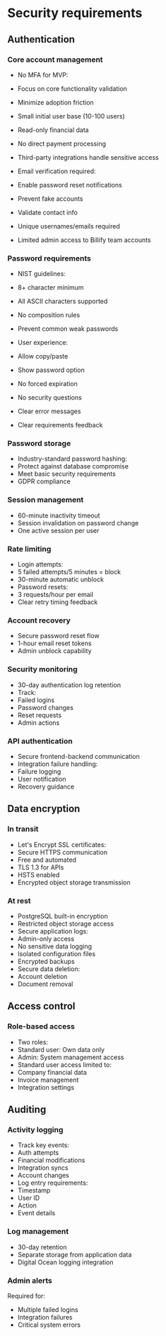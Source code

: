 # Security requirements

## Authentication

### Core account management
- No MFA for MVP:
 - Focus on core functionality validation
 - Minimize adoption friction
 - Small initial user base (10-100 users)
 - Read-only financial data
 - No direct payment processing
 - Third-party integrations handle sensitive access

- Email verification required:
 - Enable password reset notifications
 - Prevent fake accounts
 - Validate contact info

- Unique usernames/emails required
- Limited admin access to Billify team accounts

### Password requirements
- NIST guidelines:
 - 8+ character minimum
 - All ASCII characters supported
 - No composition rules
 - Prevent common weak passwords

- User experience:
 - Allow copy/paste
 - Show password option
 - No forced expiration
 - No security questions
 - Clear error messages
 - Clear requirements feedback

### Password storage 
- Industry-standard password hashing:
 - Protect against database compromise
 - Meet basic security requirements
 - GDPR compliance

### Session management
- 60-minute inactivity timeout
- Session invalidation on password change
- One active session per user

### Rate limiting
- Login attempts:
 - 5 failed attempts/5 minutes = block
 - 30-minute automatic unblock
- Password resets:
 - 3 requests/hour per email
 - Clear retry timing feedback

### Account recovery
- Secure password reset flow
- 1-hour email reset tokens
- Admin unblock capability

### Security monitoring
- 30-day authentication log retention
- Track:
 - Failed logins
 - Password changes
 - Reset requests
 - Admin actions

### API authentication
- Secure frontend-backend communication
- Integration failure handling:
 - Failure logging
 - User notification
 - Recovery guidance

## Data encryption

### In transit
- Let's Encrypt SSL certificates:
 - Secure HTTPS communication
 - Free and automated
- TLS 1.3 for APIs
- HSTS enabled
- Encrypted object storage transmission

### At rest
- PostgreSQL built-in encryption
- Restricted object storage access
- Secure application logs:
 - Admin-only access
 - No sensitive data logging
- Isolated configuration files
- Encrypted backups
- Secure data deletion:
 - Account deletion
 - Document removal

## Access control

### Role-based access
- Two roles:
 - Standard user: Own data only
 - Admin: System management access
- Standard user access limited to:
 - Company financial data
 - Invoice management
 - Integration settings

## Auditing

### Activity logging
- Track key events:
 - Auth attempts
 - Financial modifications
 - Integration syncs
 - Account changes
- Log entry requirements:
 - Timestamp
 - User ID
 - Action
 - Event details

### Log management
- 30-day retention
- Separate storage from application data
- Digital Ocean logging integration

### Admin alerts
Required for:
- Multiple failed logins
- Integration failures
- Critical system errors